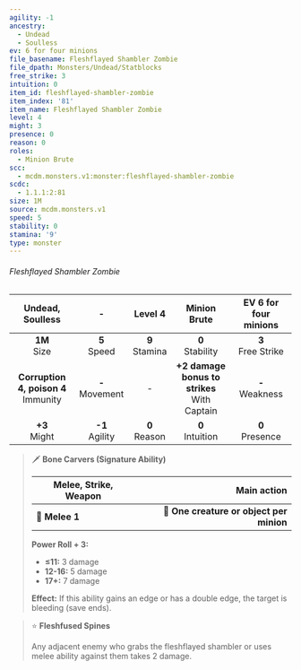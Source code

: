 ```yaml
---
agility: -1
ancestry:
  - Undead
  - Soulless
ev: 6 for four minions
file_basename: Fleshflayed Shambler Zombie
file_dpath: Monsters/Undead/Statblocks
free_strike: 3
intuition: 0
item_id: fleshflayed-shambler-zombie
item_index: '81'
item_name: Fleshflayed Shambler Zombie
level: 4
might: 3
presence: 0
reason: 0
roles:
  - Minion Brute
scc:
  - mcdm.monsters.v1:monster:fleshflayed-shambler-zombie
scdc:
  - 1.1.1:2:81
size: 1M
source: mcdm.monsters.v1
speed: 5
stability: 0
stamina: '9'
type: monster
---
```


###### Fleshflayed Shambler Zombie

|             Undead, Soulless             |          -          |      Level 4       |                   Minion Brute                   | EV 6 for four minions  |
| :--------------------------------------: | :-----------------: | :----------------: | :----------------------------------------------: | :--------------------: |
|             **1M**<br/> Size             |  **5**<br/> Speed   | **9**<br/> Stamina |               **0**<br/> Stability               | **3**<br/> Free Strike |
| **Corruption 4, poison 4**<br/> Immunity | **-**<br/> Movement |         -          | **+2 damage bonus to strikes**<br/> With Captain |  **-**<br/> Weakness   |
|            **+3**<br/> Might             | **-1**<br/> Agility | **0**<br/> Reason  |               **0**<br/> Intuition               |  **0**<br/> Presence   |

<!-- -->
> 🗡 **Bone Carvers (Signature Ability)**
>
> | **Melee, Strike, Weapon** |                          **Main action** |
> | ------------------------- | ---------------------------------------: |
> | **📏 Melee 1**            | **🎯 One creature or object per minion** |
>
> **Power Roll + 3:**
>
> - **≤11:** 3 damage
> - **12-16:** 5 damage
> - **17+:** 7 damage
>
> **Effect:** If this ability gains an edge or has a double edge, the target is bleeding (save ends).

<!-- -->
> ⭐️ **Fleshfused Spines**
>
> Any adjacent enemy who grabs the fleshflayed shambler or uses melee ability against them takes 2 damage.
